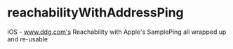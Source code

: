 reachabilityWithAddressPing
===========================

iOS - www.ddg.com's Reachability with Apple's SamplePing all wrapped up and re-usable